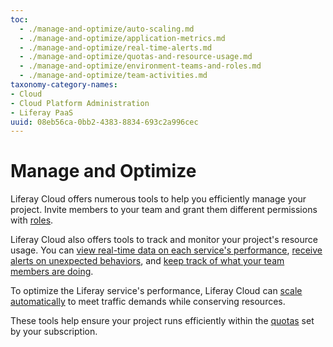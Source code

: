 ```yaml
---
toc:
  - ./manage-and-optimize/auto-scaling.md
  - ./manage-and-optimize/application-metrics.md
  - ./manage-and-optimize/real-time-alerts.md
  - ./manage-and-optimize/quotas-and-resource-usage.md
  - ./manage-and-optimize/environment-teams-and-roles.md
  - ./manage-and-optimize/team-activities.md
taxonomy-category-names:
- Cloud
- Cloud Platform Administration
- Liferay PaaS
uuid: 08eb56ca-0bb2-4383-8834-693c2a996cec
---
```

# Manage and Optimize

Liferay Cloud offers numerous tools to help you efficiently manage your project. Invite members to your team and grant them different permissions with [roles](./manage-and-optimize/environment-teams-and-roles.md).

Liferay Cloud also offers tools to track and monitor your project's resource usage. You can [view real-time data on each service's performance](./manage-and-optimize/application-metrics.md), [receive alerts on unexpected behaviors](./manage-and-optimize/real-time-alerts.md), and [keep track of what your team members are doing](./manage-and-optimize/team-activities.md).

To optimize the Liferay service's performance, Liferay Cloud can [scale automatically](./manage-and-optimize/auto-scaling.md) to meet traffic demands while conserving resources.

These tools help ensure your project runs efficiently within the [quotas](./manage-and-optimize/quotas-and-resource-usage.md) set by your subscription.